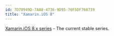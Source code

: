 ```yaml
---
id: 7D78949D-7AA8-4736-9D95-76F5DF768739
title: "Xamarin.iOS 8"
---
```


[Xamarin.iOS 8.x series](xamarin.ios_8.6) - The current stable series.
